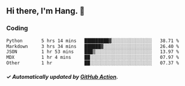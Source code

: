 ## Hi there, I'm Hang. 👋

### Coding

<!--START_SECTION:waka-->

```txt
Python       5 hrs 14 mins   █████████▓░░░░░░░░░░░░░░░   38.71 %
Markdown     3 hrs 34 mins   ██████▓░░░░░░░░░░░░░░░░░░   26.40 %
JSON         1 hr 53 mins    ███▒░░░░░░░░░░░░░░░░░░░░░   13.97 %
MDX          1 hr 4 mins     ██░░░░░░░░░░░░░░░░░░░░░░░   07.97 %
Other        1 hr            ██░░░░░░░░░░░░░░░░░░░░░░░   07.37 %
```

<!--END_SECTION:waka-->

##### ✓ Automatically updated by [GitHub Action](https://github.com/huhuhang/huhuhang/actions).
